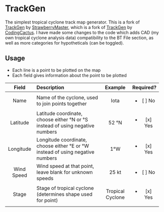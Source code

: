 # TrackGen

The simplest tropical cyclone track map generator. This is a fork of [TrackGen](https://github.com/StrawberryMaster/TrackGen) by [StrawberryMaster](https://github.com/StrawberryMaster), which is a fork of [TrackGen](https://trackgen.codingcactus.repl.co/) by [CodingCactus](https://github.com/Coding-Cactus). I have made some changes to the code which adds CAD (my own tropical cyclone analysis data) compatibility to the BT File section, as well as more categories for hypotheticals (can be toggled).
## Usage

- Each line is a point to be plotted on the map
- Each field gives information about the point to be plotted

| Field      | Description | Example | Required? |
|:----------:|:------------|:-------:|:---------:|
| Name       | Name of the cyclone, used to join points together | Iota | <ul><li> [ ] No </li></ul> |
| Latitude   | Latitude coordinate, choose either °N or °S instead of using negative numbers | 52 °N | <ul><li> [x] Yes </li></ul> |
| Longitude  | Longitude coordinate, choose either °E or °W instead of using negative numbers | 1°W | <ul><li> [x] Yes </li></ul> |
| Wind Speed | Wind speed at that point, leave blank for unknown speeds | 25 kt | <ul><li> [ ] No </li></ul> |
| Stage      | Stage of tropical cyclone (determines shape used for point) | Tropical Cyclone | <ul><li> [x] Yes </li></ul> |
